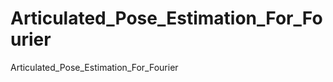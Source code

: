 Articulated_Pose_Estimation_For_Fourier
=======================================

Articulated_Pose_Estimation_For_Fourier
